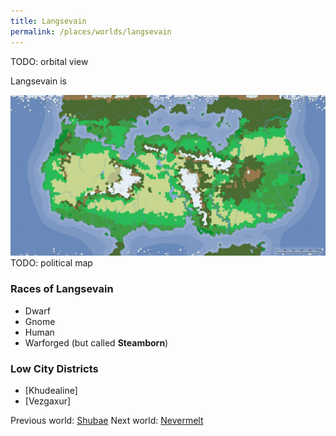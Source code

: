 ```yaml
---
title: Langsevain
permalink: /places/worlds/langsevain
---
```

TODO: orbital view

Langsevain is

![Langsevain Biomes](../../assets/img/langsevain-biomes.png)
TODO: political map

### Races of Langsevain
- Dwarf
- Gnome
- Human
- Warforged (but called **Steamborn**)

### Low City Districts
- [Khudealine]
- [Vezgaxur]

Previous world: [Shubae](places/worlds/Shubae)
Next world: [Nevermelt](places/worlds/Nevermelt)
